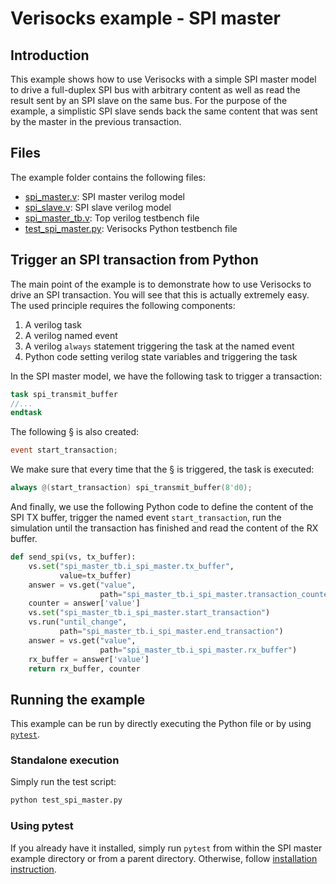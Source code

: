 # Verisocks example - SPI master

## Introduction

This example shows how to use Verisocks with a simple SPI master model to drive
a full-duplex SPI bus with arbitrary content as well as read the result sent by
an SPI slave on the same bus. For the purpose of the example, a simplistic SPI
slave sends back the same content that was sent by the master in the previous
transaction.

## Files

The example folder contains the following files:

* [spi_master.v](spi_master.v): SPI master verilog model
* [spi_slave.v](spi_slave.v): SPI slave verilog model
* [spi_master_tb.v](spi_master_tb.v): Top verilog testbench file
* [test_spi_master.py](test_spi_master.py): Verisocks Python testbench file

## Trigger an SPI transaction from Python

The main point of the example is to demonstrate how to use Verisocks to drive
an SPI transaction. You will see that this is actually extremely easy. The used principle requires the following components:

1. A verilog task
2. A verilog named event
3. A verilog `always` statement triggering the task at the named event
4. Python code setting verilog state variables and triggering the task

In the SPI master model, we have the following task to trigger a transaction:

```verilog
task spi_transmit_buffer
//...
endtask
```

The following § is also created:

```verilog
event start_transaction;
```

We make sure that every time that the § is triggered, the task is executed:

```verilog
always @(start_transaction) spi_transmit_buffer(8'd0);
```

And finally, we use the following Python code to define the content of the SPI
TX buffer, trigger the named event `start_transaction`, run the simulation
until the transaction has finished and read the content of the RX buffer.

```python
def send_spi(vs, tx_buffer):
    vs.set("spi_master_tb.i_spi_master.tx_buffer",
           value=tx_buffer)
    answer = vs.get("value",
                    path="spi_master_tb.i_spi_master.transaction_counter")
    counter = answer['value']
    vs.set("spi_master_tb.i_spi_master.start_transaction")
    vs.run("until_change",
           path="spi_master_tb.i_spi_master.end_transaction")
    answer = vs.get("value",
                    path="spi_master_tb.i_spi_master.rx_buffer")
    rx_buffer = answer['value']
    return rx_buffer, counter
```

## Running the example

This example can be run by directly executing the Python file or by using
[`pytest`](https://docs.pytest.org).

### Standalone execution

Simply run the test script:
```sh
python test_spi_master.py
```

### Using pytest

If you already have it installed, simply run `pytest` from within the SPI
master example directory or from a parent directory.
Otherwise, follow [installation instruction](https://docs.pytest.org/en/latest/getting-started.html#install-pytest). 
